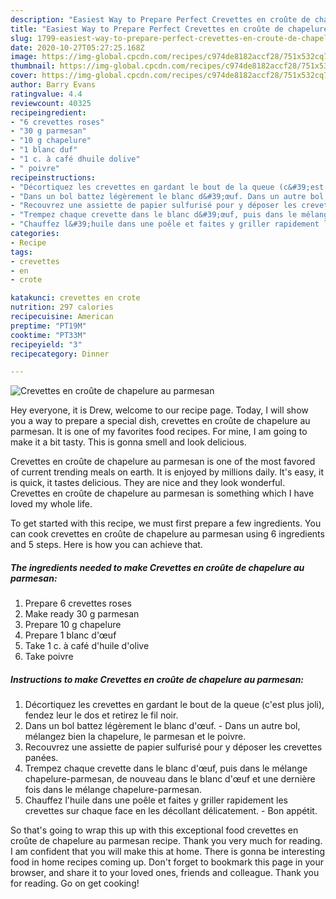 ```yaml
---
description: "Easiest Way to Prepare Perfect Crevettes en croûte de chapelure au parmesan"
title: "Easiest Way to Prepare Perfect Crevettes en croûte de chapelure au parmesan"
slug: 1799-easiest-way-to-prepare-perfect-crevettes-en-croute-de-chapelure-au-parmesan
date: 2020-10-27T05:27:25.168Z
image: https://img-global.cpcdn.com/recipes/c974de8182accf28/751x532cq70/crevettes-en-croute-de-chapelure-au-parmesan-photo-principale-de-la-recette.jpg
thumbnail: https://img-global.cpcdn.com/recipes/c974de8182accf28/751x532cq70/crevettes-en-croute-de-chapelure-au-parmesan-photo-principale-de-la-recette.jpg
cover: https://img-global.cpcdn.com/recipes/c974de8182accf28/751x532cq70/crevettes-en-croute-de-chapelure-au-parmesan-photo-principale-de-la-recette.jpg
author: Barry Evans
ratingvalue: 4.4
reviewcount: 40325
recipeingredient:
- "6 crevettes roses"
- "30 g parmesan"
- "10 g chapelure"
- "1 blanc duf"
- "1 c. à café dhuile dolive"
- " poivre"
recipeinstructions:
- "Décortiquez les crevettes en gardant le bout de la queue (c&#39;est plus joli), fendez leur le dos et retirez le fil noir."
- "Dans un bol battez légèrement le blanc d&#39;œuf. Dans un autre bol, mélangez bien la chapelure, le parmesan et le poivre."
- "Recouvrez une assiette de papier sulfurisé pour y déposer les crevettes panées."
- "Trempez chaque crevette dans le blanc d&#39;œuf, puis dans le mélange chapelure-parmesan, de nouveau dans le blanc d&#39;œuf et une dernière fois dans le mélange chapelure-parmesan."
- "Chauffez l&#39;huile dans une poêle et faites y griller rapidement les crevettes sur chaque face en les décollant délicatement. Bon appétit."
categories:
- Recipe
tags:
- crevettes
- en
- crote

katakunci: crevettes en crote 
nutrition: 297 calories
recipecuisine: American
preptime: "PT19M"
cooktime: "PT33M"
recipeyield: "3"
recipecategory: Dinner

---
```



![Crevettes en croûte de chapelure au parmesan](https://img-global.cpcdn.com/recipes/c974de8182accf28/751x532cq70/crevettes-en-croute-de-chapelure-au-parmesan-photo-principale-de-la-recette.jpg)

Hey everyone, it is Drew, welcome to our recipe page. Today, I will show you a way to prepare a special dish, crevettes en croûte de chapelure au parmesan. It is one of my favorites food recipes. For mine, I am going to make it a bit tasty. This is gonna smell and look delicious.



Crevettes en croûte de chapelure au parmesan is one of the most favored of current trending meals on earth. It is enjoyed by millions daily. It's easy, it is quick, it tastes delicious. They are nice and they look wonderful. Crevettes en croûte de chapelure au parmesan is something which I have loved my whole life.


To get started with this recipe, we must first prepare a few ingredients. You can cook crevettes en croûte de chapelure au parmesan using 6 ingredients and 5 steps. Here is how you can achieve that.

<!--inarticleads1-->

##### The ingredients needed to make Crevettes en croûte de chapelure au parmesan:

1. Prepare 6 crevettes roses
1. Make ready 30 g parmesan
1. Prepare 10 g chapelure
1. Prepare 1 blanc d&#39;œuf
1. Take 1 c. à café d&#39;huile d&#39;olive
1. Take  poivre




<!--inarticleads2-->

##### Instructions to make Crevettes en croûte de chapelure au parmesan:

1. Décortiquez les crevettes en gardant le bout de la queue (c&#39;est plus joli), fendez leur le dos et retirez le fil noir.
1. Dans un bol battez légèrement le blanc d&#39;œuf. - Dans un autre bol, mélangez bien la chapelure, le parmesan et le poivre.
1. Recouvrez une assiette de papier sulfurisé pour y déposer les crevettes panées.
1. Trempez chaque crevette dans le blanc d&#39;œuf, puis dans le mélange chapelure-parmesan, de nouveau dans le blanc d&#39;œuf et une dernière fois dans le mélange chapelure-parmesan.
1. Chauffez l&#39;huile dans une poêle et faites y griller rapidement les crevettes sur chaque face en les décollant délicatement. - Bon appétit.




So that's going to wrap this up with this exceptional food crevettes en croûte de chapelure au parmesan recipe. Thank you very much for reading. I am confident that you will make this at home. There is gonna be interesting food in home recipes coming up. Don't forget to bookmark this page in your browser, and share it to your loved ones, friends and colleague. Thank you for reading. Go on get cooking!
